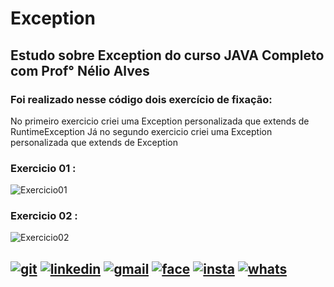 # Exception
## Estudo sobre Exception do curso JAVA Completo com Prof° Nélio Alves

### Foi realizado nesse código dois exercício de fixação:

No primeiro exercicio criei uma Exception personalizada que extends de RuntimeException
Já no segundo exercicio criei uma Exception personalizada que extends de Exception

### Exercicio 01 : 
![Exercicio01](https://user-images.githubusercontent.com/58410509/149646893-ecc1bd39-0263-4eca-86fa-20f70aabc284.PNG)

### Exercicio 02 : 
![Exercicio02](https://user-images.githubusercontent.com/58410509/149646907-1801b0d6-751a-47e0-9023-25410d129454.PNG)

[![git](https://img.shields.io/badge/-Github-000?style=for-the-badge&logo=Github)](https://github.com/cleitonduartee)
[![linkedin](https://img.shields.io/badge/-LinkedIn-blue?style=for-the-badge&logo=Linkedin)](https://www.linkedin.com/in/cleiton-duarte-goncalves-384903178/)
[![gmail](https://img.shields.io/badge/-Gmail-c14438?style=for-the-badge&logo=Gmail&logoColor=white)](mailto:cleitonduarte2021@gmail.com)
[![face](https://img.shields.io/badge/-Facebook-blue?style=for-the-badge&logo=Facebook&logoColor=white)](https://www.facebook.com/CleitonDuarteGoncalves)
[![insta](https://img.shields.io/badge/-Instagram-E4405F?style=for-the-badge&logo=instagram&logoColor=white)](https://www.instagram.com/cleitonn_duarte/)
[![whats](https://img.shields.io/badge/-Whatsapp-4CA143?style=for-the-badge&logo=whatsapp&logoColor=white)](https://api.whatsapp.com/send?phone=55+67+991568155)
---
<!--[![GitHub watchers](https://img.shields.io/github/watchers/cleitonduartee/cleitonduartee?color=gree&label=Visits)](https://github.com/cleitonduartee)-->
